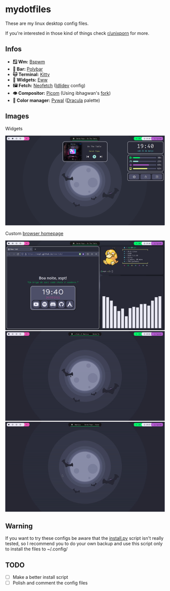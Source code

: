 # mydotfiles

These are my linux desktop config files.

If you're interested in those kind of things check [r/unixporn](https://www.reddit.com/r/unixporn) for more.

## Infos

- **🪟 Wm:** [Bspwm](https://github.com/baskerville/bspwm)
- **🍫 Bar:** [Polybar](https://github.com/polybar/polybar)
- **🐱 Terminal:** [Kitty](https://github.com/kovidgoyal/kitty)
- **🤮 Widgets:** [Eww](https://github.com/elkowar/eww)
- **🖼️ Fetch:** [Neofetch](https://github.com/dylanaraps/neofetch) ([Idlidev](https://github.com/Idlidev/.dotfiles/blob/master/.config/neofetch/config.conf) config)
- **👁️ Compositor:** [Picom](https://github.com/yshui/picom) (Using ibhagwan's [fork](https://github.com/ibhagwan/picom))
- **🎨 Color manager:** [Pywal](https://github.com/dylanaraps/pywal) ([Dracula](https://github.com/dracula/dracula-theme) palette)

## Images

Widgets

<img src="widgets.png">

Custom [browser homepage](https://github.com/Xspt/new-tab)

<img src="windows.png">

<img src="widgets.gif">

<img src="windows.gif">

## Warning

If you want to try these configs be aware that the [install.py](https://github.com/Xspt/mydotfiles/blob/main/install.py) script isn't really tested, so I recommend you to do your own backup and use this script only to install the files to ~/.config/

## TODO

- [ ] Make a better install script
- [ ] Polish and comment the config files

